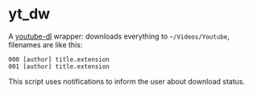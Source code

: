 # yt_dw
A [youtube-dl](https://github.com/ytdl-org/youtube-dl)
wrapper: downloads everything to `~/Videos/Youtube`,
filenames are like this:
```
000 [author] title.extension
001 [author] title.extension
```
This script uses notifications to inform the user
about download status.

